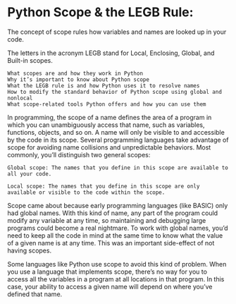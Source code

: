 # Python Scope & the LEGB Rule:
The concept of scope rules how variables and names are looked up in your code. 


The letters in the acronym LEGB stand for Local, Enclosing, Global, and Built-in scopes. 


    What scopes are and how they work in Python
    Why it’s important to know about Python scope
    What the LEGB rule is and how Python uses it to resolve names
    How to modify the standard behavior of Python scope using global and nonlocal
    What scope-related tools Python offers and how you can use them



In programming, the scope of a name defines the area of a program in which you can unambiguously access that name, such as variables, functions, objects, and so on. A name will only be visible to and accessible by the code in its scope. Several programming languages take advantage of scope for avoiding name collisions and unpredictable behaviors. Most commonly, you’ll distinguish two general scopes:

    Global scope: The names that you define in this scope are available to all your code.

    Local scope: The names that you define in this scope are only available or visible to the code within the scope.

Scope came about because early programming languages (like BASIC) only had global names. With this kind of name, any part of the program could modify any variable at any time, so maintaining and debugging large programs could become a real nightmare. To work with global names, you’d need to keep all the code in mind at the same time to know what the value of a given name is at any time. This was an important side-effect of not having scopes.

Some languages like Python use scope to avoid this kind of problem. When you use a language that implements scope, there’s no way for you to access all the variables in a program at all locations in that program. In this case, your ability to access a given name will depend on where you’ve defined that name.


